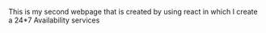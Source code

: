 This is my second webpage that is created by using react in which I create a 24*7 Availability services

